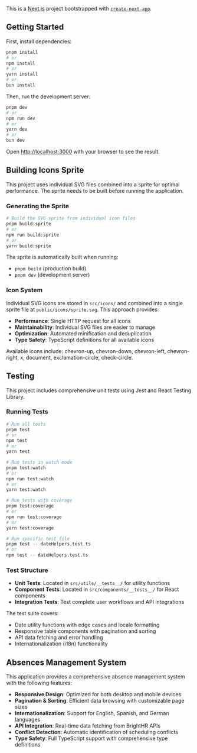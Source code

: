 This is a [Next.js](https://nextjs.org) project bootstrapped with [`create-next-app`](https://nextjs.org/docs/app/api-reference/cli/create-next-app).

## Getting Started

First, install dependencies:

```bash
pnpm install
# or
npm install
# or
yarn install
# or
bun install
```

Then, run the development server:

```bash
pnpm dev
# or
npm run dev
# or
yarn dev
# or
bun dev
```

Open [http://localhost:3000](http://localhost:3000) with your browser to see the result.

## Building Icons Sprite

This project uses individual SVG files combined into a sprite for optimal performance. The sprite needs to be built before running the application.

### Generating the Sprite

```bash
# Build the SVG sprite from individual icon files
pnpm build:sprite
# or
npm run build:sprite
# or
yarn build:sprite
```

The sprite is automatically built when running:

- `pnpm build` (production build)
- `pnpm dev` (development server)

### Icon System

Individual SVG icons are stored in `src/icons/` and combined into a single sprite file at `public/icons/sprite.svg`. This approach provides:

- **Performance**: Single HTTP request for all icons
- **Maintainability**: Individual SVG files are easier to manage
- **Optimization**: Automated minification and deduplication
- **Type Safety**: TypeScript definitions for all available icons

Available icons include: chevron-up, chevron-down, chevron-left, chevron-right, x, document, exclamation-circle, check-circle.

## Testing

This project includes comprehensive unit tests using Jest and React Testing Library.

### Running Tests

```bash
# Run all tests
pnpm test
# or
npm test
# or
yarn test

# Run tests in watch mode
pnpm test:watch
# or
npm run test:watch
# or
yarn test:watch

# Run tests with coverage
pnpm test:coverage
# or
npm run test:coverage
# or
yarn test:coverage

# Run specific test file
pnpm test -- dateHelpers.test.ts
# or
npm test -- dateHelpers.test.ts
```

### Test Structure

- **Unit Tests**: Located in `src/utils/__tests__/` for utility functions
- **Component Tests**: Located in `src/components/__tests__/` for React components
- **Integration Tests**: Test complete user workflows and API integrations

The test suite covers:

- Date utility functions with edge cases and locale formatting
- Responsive table components with pagination and sorting
- API data fetching and error handling
- Internationalization (i18n) functionality

## Absences Management System

This application provides a comprehensive absence management system with the following features:

- **Responsive Design**: Optimized for both desktop and mobile devices
- **Pagination & Sorting**: Efficient data browsing with customizable page sizes
- **Internationalization**: Support for English, Spanish, and German languages
- **API Integration**: Real-time data fetching from BrightHR APIs
- **Conflict Detection**: Automatic identification of scheduling conflicts
- **Type Safety**: Full TypeScript support with comprehensive type definitions
